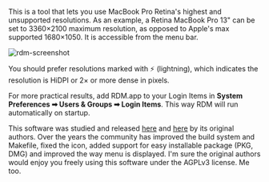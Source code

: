 This is a tool that lets you use MacBook Pro Retina's highest and unsupported resolutions.
As an example, a Retina MacBook Pro 13" can be set to 3360×2100 maximum resolution, as
opposed to Apple's max supported 1680×1050. It is accessible from the menu bar.

![rdm-screenshot](https://cloud.githubusercontent.com/assets/3484242/7100316/255a7d74-dff0-11e4-9bf9-16e726336e29.png)

You should prefer resolutions marked with ⚡️ (lightning), which indicates the resolution
is HiDPI or 2× or more dense in pixels.

For more practical results, add RDM.app to your Login Items in **System Preferences ➡ Users & Groups ➡ Login Items**.
This way RDM will run automatically on startup.

This software was studied and released [here](http://garethjenkins.com/2012/07/01/investigating-a-high-resolution-retina-utility-for-macbook-pro-1x-and-2x-modes/#comment-623)
and [here](http://www.reddit.com/r/apple/comments/vi9yf/set_your_retina_macbook_pros_resolution_to/)
by its original authors. Over the years the community has improved the build system and Makefile, fixed the icon,
added support for easy installable package (PKG, DMG) and improved the way menu is
displayed.  I'm sure the original authors would enjoy you freely using this software under the AGPLv3 license. Me too.
